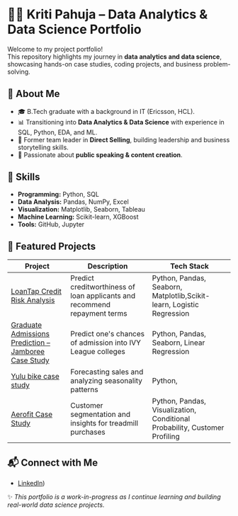 # 👩‍💻 Kriti Pahuja – Data Analytics & Data Science Portfolio

Welcome to my project portfolio!  
This repository highlights my journey in **data analytics and data science**, showcasing hands-on case studies, coding projects, and business problem-solving.

## 📌 About Me
- 🎓 B.Tech graduate with a background in IT (Ericsson, HCL).  
- 📊 Transitioning into **Data Analytics & Data Science** with experience in SQL, Python, EDA, and ML.  
- 🚀 Former team leader in **Direct Selling**, building leadership and business storytelling skills.  
- 🎤 Passionate about **public speaking & content creation**.  


## 🔧 Skills
- **Programming:** Python, SQL  
- **Data Analysis:** Pandas, NumPy, Excel  
- **Visualization:** Matplotlib, Seaborn, Tableau  
- **Machine Learning:** Scikit-learn, XGBoost  
- **Tools:** GitHub, Jupyter 

## 📂 Featured Projects
| Project | Description | Tech Stack |
|---------|-------------|------------|
| [LoanTap Credit Risk Analysis](https://github.com/kriti2011/Loan_Tap_Logistic_Regression) | Predict creditworthiness of loan applicants and recommend repayment terms | Python, Pandas, Seaborn, Matplotlib,Scikit-learn, Logistic Regression |
| [Graduate Admissions Prediction – Jamboree Case Study]([./Netflix-EDA](https://github.com/kriti2011/Jamboree-Case-Study)) | Predict one's chances of admission into IVY League colleges | Python, Pandas, Seaborn, Linear Regression |
| [Yulu bike case study](./Walmart-Sales) | Forecasting sales and analyzing seasonality patterns | Python, 
| [Aerofit Case Study](https://github.com/kriti2011/Aerofit-Case-Study) | Customer segmentation and insights for treadmill purchases | Python, Pandas, Visualization, Conditional Probability, Customer Profiling


## 📬 Connect with Me
- [LinkedIn](https://www.linkedin.com/in/kriti-pahuja-941970a5/))

✨ *This portfolio is a work-in-progress as I continue learning and building real-world data science projects.*


